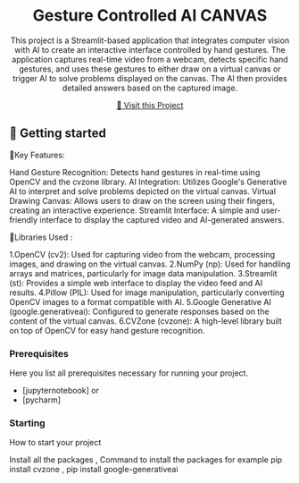 

<h1 align="center" style="font-weight: bold;">Gesture Controlled AI CANVAS</h1>


<p align="center">This project is a Streamlit-based application that integrates computer vision with AI to create an interactive interface controlled by hand gestures. The application captures real-time video from a webcam, detects specific hand gestures, and uses these gestures to either draw on a virtual canvas or trigger AI to solve problems displayed on the canvas. The AI then provides detailed answers based on the captured image.
</p>


<p align="center">
<a href="https://github.com/ShaanCoding">📱 Visit this Project</a>
</p>

<h2 id="started">🚀 Getting started</h2>

📌Key Features:

Hand Gesture Recognition: Detects hand gestures in real-time using OpenCV and the cvzone library.
AI Integration: Utilizes Google's Generative AI to interpret and solve problems depicted on the virtual canvas.
Virtual Drawing Canvas: Allows users to draw on the screen using their fingers, creating an interactive experience.
Streamlit Interface: A simple and user-friendly interface to display the captured video and AI-generated answers.

📌Libraries Used : 
 
1.OpenCV (cv2): Used for capturing video from the webcam, processing images, and drawing on the virtual canvas.
2.NumPy (np): Used for handling arrays and matrices, particularly for image data manipulation.
3.Streamlit (st): Provides a simple web interface to display the video feed and AI results.
4.Pillow (PIL): Used for image manipulation, particularly converting OpenCV images to a format compatible with AI.
5.Google Generative AI (google.generativeai): Configured to generate responses based on the content of the virtual canvas.
6.CVZone (cvzone): A high-level library built on top of OpenCV for easy hand gesture recognition.




<h3>Prerequisites</h3>

Here you list all prerequisites necessary for running your project. 

- [jupyternotebook] or
- [pycharm]

<h3>Starting</h3>

How to start your project

Install all the packages , Command to install the packages for example pip install cvzone , pip install google-generativeai
